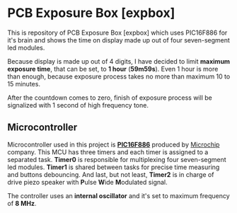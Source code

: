 # PCB Exposure Box [expbox]

This is repository of PCB Exposure Box [expbox] which uses PIC16F886 for it's brain and shows the time on display made up out of four seven-segment led modules.

Because display is made up out of 4 digits, I have decided to limit **maximum exposure time**, that can be set, to **1 hour** (**59m59s**). Even 1 hour is more than enough, because exposure process takes no more than maximum 10 to 15 minutes.

After the countdown comes to zero, finish of exposure process will be signalized with 1 second of high frequency tone.

## Microcontroller

Microcontroller used in this project is [**PIC16F886**](https://www.microchip.com/wwwproducts/en/PIC16F886) produced by [Microchip](https://www.microchip.com) company. This MCU has three timers and each timer is assigned to a separated task. **Timer0** is responsible for multiplexing four seven-segment led modules. **Timer1** is shared between tasks for precise time measuring and buttons debouncing. And last, but not least, **Timer2** is in charge of drive piezo speaker with **P**ulse **W**ide **M**odulated signal.

The controller uses an **internal oscillator** and it's set to maximum frequency of **8 MHz**.